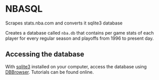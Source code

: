 # NBASQL
Scrapes stats.nba.com and converts it sqlite3 database

Creates a database called `nba.db` that contains per game stats of each player for every regular season and playoffs from 1996 to present day.

## Accessing the database
With [sqlite3](https://www.sqlite.org/download.html) installed on your computer, access the database using [DBBrowser](https://sqlitebrowser.org/dl/). Tutorials can be found online.
